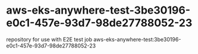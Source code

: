 # aws-eks-anywhere-test-3be30196-e0c1-457e-93d7-98de27788052-23
repository for use with E2E test job aws-eks-anywhere-test:3be30196-e0c1-457e-93d7-98de27788052-23
